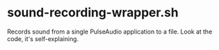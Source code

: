 # sound-recording-wrapper.sh
Records sound from a single PulseAudio application to a file.
Look at the code, it's self-explaining.
